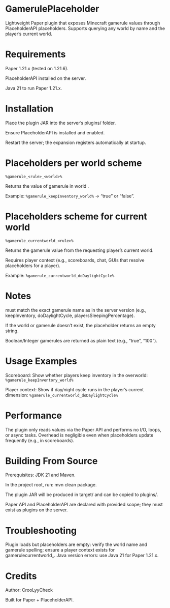 # GamerulePlaceholder
Lightweight Paper plugin that exposes Minecraft gamerule values through PlaceholderAPI placeholders. Supports querying any world by name and the player’s current world.

# Requirements
Paper 1.21.x (tested on 1.21.6).

PlaceholderAPI installed on the server.

Java 21 to run Paper 1.21.x.

# Installation
Place the plugin JAR into the server’s plugins/ folder.

Ensure PlaceholderAPI is installed and enabled.

Restart the server; the expansion registers automatically at startup.

# Placeholders per world scheme
```%gamerule_<rule>_<world>%```

Returns the value of gamerule <rule> in world <world>.

Example: ```%gamerule_keepInventory_world%``` → “true” or “false”.


# Placeholders scheme for current world
```%gamerule_currentworld_<rule>%```

Returns the gamerule value from the requesting player’s current world.

Requires player context (e.g., scoreboards, chat, GUIs that resolve placeholders for a player).

Example: ```%gamerule_currentworld_doDaylightCycle%```

# Notes

<rule> must match the exact gamerule name as in the server version (e.g., keepInventory, doDaylightCycle, playersSleepingPercentage).

If the world or gamerule doesn’t exist, the placeholder returns an empty string.

Boolean/Integer gamerules are returned as plain text (e.g., “true”, “100”).

# Usage Examples
Scoreboard: Show whether players keep inventory in the overworld: ```%gamerule_keepInventory_world%```

Player context: Show if day/night cycle runs in the player’s current dimension: ```%gamerule_currentworld_doDaylightCycle%```

# Performance
The plugin only reads values via the Paper API and performs no I/O, loops, or async tasks. Overhead is negligible even when placeholders update frequently (e.g., in scoreboards).

# Building From Source
Prerequisites: JDK 21 and Maven.

In the project root, run: mvn clean package.

The plugin JAR will be produced in target/ and can be copied to plugins/.

Paper API and PlaceholderAPI are declared with provided scope; they must exist as plugins on the server.

# Troubleshooting
Plugin loads but placeholders are empty: verify the world name and gamerule spelling; ensure a player context exists for gamerulecurrentworld_.
Java version errors: use Java 21 for Paper 1.21.x.

# Credits
Author: CrooLyyCheck

Built for Paper + PlaceholderAPI.

